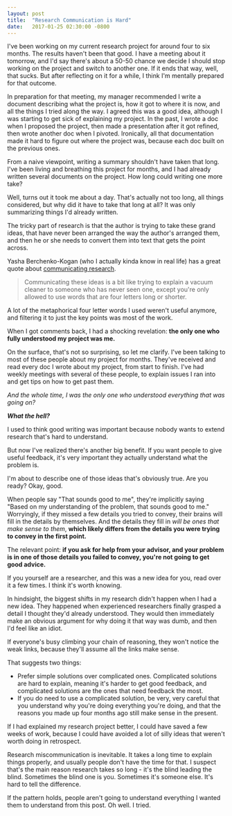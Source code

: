 ```yaml
---
layout: post
title:  "Research Communication is Hard"
date:   2017-01-25 02:30:00 -0800
---
```


I've been working on my current research project for around four to six months.
The results haven't been that good. I have a meeting about it tomorrow, and
I'd say there's about a 50-50 chance we decide I should stop working on the
project and switch to another one. If it ends that way, well, that sucks.
But after reflecting on it for a while, I think I'm mentally prepared for
that outcome.

In preparation for that meeting, my manager recommended I write a document
describing what the project is, how it got to where it is now, and all the
things I tried along the way. I agreed this was a good idea, although I
was starting to get sick of explaining my project. In the past,
I wrote a doc when I proposed the project, then made a presentation after
it got refined, then wrote another doc when I pivoted. Ironically,
all that documentation made it hard to figure out where the project was,
because each doc built on the previous ones.

From a naive viewpoint, writing a summary shouldn't have taken that long.
I've been living and breathing this project
for months, and I had already written several documents on the project. How
long could writing one more take?

Well, turns out it took me about a day. That's actually not too long, all
things considered, but why did it have to take that long at all? It was only
summarizing things I'd already written.

The tricky part of research is that the author is trying to take these
grand ideas, that have never been arranged the way the author's arranged them,
and then he or she needs to convert them into text that gets the point across.

Yasha Berchenko-Kogan (who I actually kinda know in real life) has a great quote
about [communicating research](https://gist.github.com/stoutbeard/4158578).

> Communicating these ideas is a bit like trying to explain a vacuum cleaner to someone who has never seen one, except you're only allowed to use words that are four letters long or shorter.

A lot of the metaphorical four letter words I used weren't useful anymore, and
filtering it to just the key points was most of the work.

When I got comments back, I had a shocking revelation: **the only one who fully
understood my project was me.**

On the surface, that's not so surprising, so let me clarify. I've been talking
to most of these people about my project for months. They've received and read
every doc I wrote about my project, from start to finish. I've had
weekly meetings with several of these people, to explain issues I ran into
and get tips on how to get past them.

*And the whole time, I was the only one who understood everything that was going on?*

**_What the hell?_**

I used to think good writing was important because nobody wants to extend research
that's hard to understand.

But now I've realized there's another big benefit. If you want people to give
useful feedback, it's very important they actually understand what the problem is.

I'm about to describe one of those ideas that's obviously true.
Are you ready? Okay, good.

When people say "That sounds good to me", they're implicitly saying "Based on
my understanding of the problem, that sounds good to me." Worryingly, if they
missed a few details you tried to convey, their brains will fill in the details
by themselves. And the details they fill in *will be ones that
make sense to them*, **which likely differs from the details you were
trying to convey in the first point.**

The relevant point: **if you ask for help from your advisor, and your problem
is in one of those details you failed to convey, you're not going to get good advice.**

If you yourself are a researcher, and this was a new idea for you, read over
it a few times. I think it's worth knowing.

In hindsight, the biggest shifts in my research didn't happen when I had a new
idea. They happened when experienced
researchers finally grasped a detail I thought they'd already understood.
They would then immediately make an obvious argument for why doing it that
way was dumb, and then I'd feel like an idiot.

If everyone's busy climbing your chain of reasoning, they won't
notice the weak links, because they'll assume all the links make sense.

That suggests two things:

* Prefer simple solutions over complicated ones. Complicated solutions are hard
to explain, meaning it's harder to get good feedback, and complicated solutions
are the ones that need feedback the most.
* If you do need to use a complicated solution, be very, very careful that
you understand why you're doing everything you're doing, and that the reasons
you made up four months ago still make sense in the present.

If I had explained my research project better, I could have saved a few weeks
of work, because I could have avoided a lot of silly ideas that weren't worth
doing in retrospect.

Research miscommunication is inevitable. It takes a long time to explain things
properly, and usually people don't have the time for that. I suspect that's the
main reason research takes so long - it's the blind leading the blind.
Sometimes the blind one is you. Sometimes it's someone else.
It's hard to tell the difference.

If the pattern holds, people aren't going to understand everything I wanted
them to understand from this post. Oh well. I tried.

